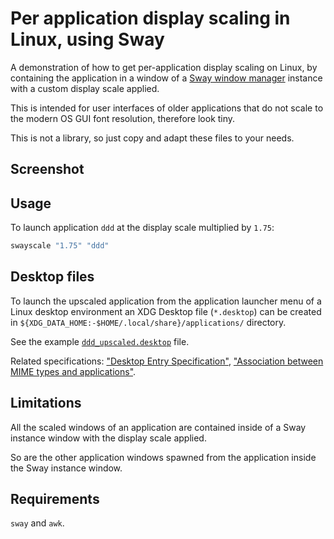 # Per application display scaling in Linux, using Sway

A demonstration of how to get per-application display scaling on Linux, by containing the application in a window of a [Sway window manager](https://swaywm.org/) instance with a custom display scale applied.

This is intended for user interfaces of older applications that do not scale to the modern OS GUI font resolution, therefore look tiny.

This is not a library, so just copy and adapt these files to your needs.

## Screenshot

## Usage

To launch application `ddd` at the display scale multiplied by `1.75`:

```sh
swayscale "1.75" "ddd"
```

## Desktop files

To launch the upscaled application from the application launcher menu of a Linux desktop environment an XDG Desktop file (`*.desktop`) can be created in `${XDG_DATA_HOME:-$HOME/.local/share}/applications/` directory.

See the example [`ddd_upscaled.desktop`](./.local/share/applications/ddd_upscaled.desktop) file.

Related specifications: ["Desktop Entry Specification"](https://specifications.freedesktop.org/desktop-entry-spec/latest/), ["Association between MIME types and applications"](https://specifications.freedesktop.org/mime-apps-spec/latest/).

## Limitations

All the scaled windows of an application are contained inside of a Sway instance window with the display scale applied.

So are the other application windows spawned from the application inside the Sway instance window.

## Requirements

`sway` and `awk`.
